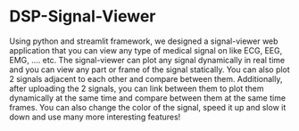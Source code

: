 # DSP-Signal-Viewer
Using python and streamlit framework, we designed a signal-viewer web application that you can view any type of medical signal on like ECG, EEG, EMG, .... etc. The signal-viewer can plot any signal dynamically in real time and you can view any part or frame of the signal statically. You can also plot 2 signals adjacent to each other and compare between them. Additionally, after uploading the 2 signals, you can link between them to plot them dynamically at the same time and compare between them at the same time frames. You can also change the color of the signal, speed it up and slow it down and use many more interesting features!
